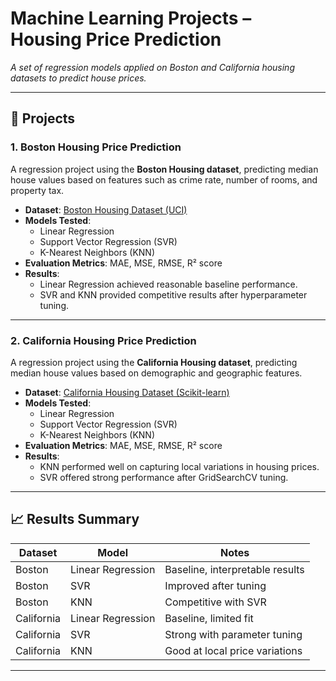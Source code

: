 # Machine Learning Projects – Housing Price Prediction  

*A set of regression models applied on Boston and California housing datasets to predict house prices.*  

---

## 📌 Projects  

### 1. Boston Housing Price Prediction  
A regression project using the **Boston Housing dataset**, predicting median house values based on features such as crime rate, number of rooms, and property tax.  

- **Dataset**: [Boston Housing Dataset (UCI)](https://archive.ics.uci.edu/ml/datasets/housing)  
- **Models Tested**:  
  - Linear Regression  
  - Support Vector Regression (SVR)  
  - K-Nearest Neighbors (KNN)  
- **Evaluation Metrics**: MAE, MSE, RMSE, R² score  
- **Results**:  
  - Linear Regression achieved reasonable baseline performance.  
  - SVR and KNN provided competitive results after hyperparameter tuning.  

---

### 2. California Housing Price Prediction  
A regression project using the **California Housing dataset**, predicting median house values based on demographic and geographic features.  

- **Dataset**: [California Housing Dataset (Scikit-learn)](https://scikit-learn.org/stable/datasets/real_world.html#california-housing-dataset)  
- **Models Tested**:  
  - Linear Regression  
  - Support Vector Regression (SVR)  
  - K-Nearest Neighbors (KNN)  
- **Evaluation Metrics**: MAE, MSE, RMSE, R² score  
- **Results**:  
  - KNN performed well on capturing local variations in housing prices.  
  - SVR offered strong performance after GridSearchCV tuning.  

---

## 📈 Results Summary  

| Dataset     | Model               | Notes                           |
|-------------|---------------------|---------------------------------|
| Boston      | Linear Regression   | Baseline, interpretable results |
| Boston      | SVR                 | Improved after tuning           |
| Boston      | KNN                 | Competitive with SVR            |
| California  | Linear Regression   | Baseline, limited fit           |
| California  | SVR                 | Strong with parameter tuning    |
| California  | KNN                 | Good at local price variations  |

---
